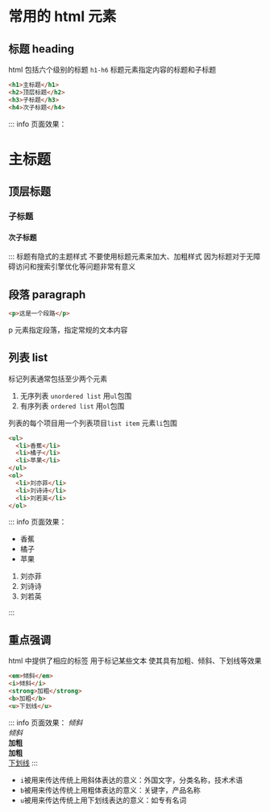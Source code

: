 # 常用的 html 元素

## 标题 heading

html 包括六个级别的标题 `h1-h6`
标题元素指定内容的标题和子标题

```html
<h1>主标题</h1>
<h2>顶层标题</h2>
<h3>子标题</h3>
<h4>次子标题</h4>
```

::: info 页面效果：

<h1>主标题</h1>
<h2>顶层标题</h2>
<h3>子标题</h3>
<h4>次子标题</h4>
:::
标题有隐式的主题样式
不要使用标题元素来加大、加粗样式
因为标题对于无障碍访问和搜索引擎优化等问题非常有意义

## 段落 paragraph

```html
<p>这是一个段路</p>
```

p 元素指定段落，指定常规的文本内容

## 列表 list

标记列表通常包括至少两个元素

1. 无序列表 `unordered list`
   用`ul`包围
2. 有序列表 `ordered list`
   用`ol`包围

列表的每个项目用一个列表项目`list item`
元素`li`包围

```html
<ul>
  <li>香蕉</li>
  <li>橘子</li>
  <li>苹果</li>
</ul>
<ol>
  <li>刘亦菲</li>
  <li>刘诗诗</li>
  <li>刘若英</li>
</ol>
```

::: info 页面效果：

<ul>
  <li>香蕉</li>
  <li>橘子</li>
  <li>苹果</li>
</ul>
<ol>
  <li>刘亦菲</li>
  <li>刘诗诗</li>
  <li>刘若英</li>
</ol>
:::

## 重点强调

html 中提供了相应的标签 用于标记某些文本
使其具有加粗、倾斜、下划线等效果

```html
<em>倾斜</em>
<i>倾斜</i>
<strong>加粗</strong>
<b>加粗</b>
<u>下划线</u>
```

::: info 页面效果：
<em>倾斜</em>
<br/>
<i>倾斜</i>
<br/>
<strong>加粗</strong>
<br/>
<b>加粗</b>
<br/>
<u>下划线</u>
:::

- `i`被用来传达传统上用斜体表达的意义：外国文字，分类名称，技术术语
- `b`被用来传达传统上用粗体表达的意义：关键字，产品名称
- `u`被用来传达传统上用下划线表达的意义：如专有名词
